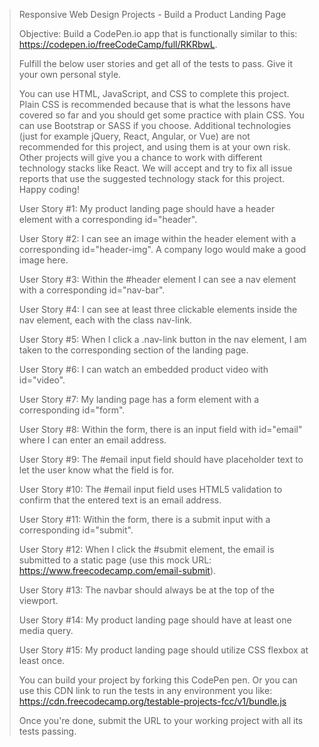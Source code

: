 > Responsive Web Design Projects - Build a Product Landing Page
> 
> Objective: Build a CodePen.io app that is functionally similar to this: https://codepen.io/freeCodeCamp/full/RKRbwL.
> 
> Fulfill the below user stories and get all of the tests to pass. Give it your own personal style.
> 
> You can use HTML, JavaScript, and CSS to complete this project. Plain CSS is recommended because that is what the lessons have covered so far and you should get some practice with plain CSS. You can use Bootstrap or SASS if you choose. Additional technologies (just for example jQuery, React, Angular, or Vue) are not recommended for this project, and using them is at your own risk. Other projects will give you a chance to work with different technology stacks like React. We will accept and try to fix all issue reports that use the suggested technology stack for this project. Happy coding!
> 
> User Story #1: My product landing page should have a header element with a corresponding id="header".
> 
> User Story #2: I can see an image within the header element with a corresponding id="header-img". A company logo would make a good image here.
> 
> User Story #3: Within the #header element I can see a nav element with a corresponding id="nav-bar".
> 
> User Story #4: I can see at least three clickable elements inside the nav element, each with the class nav-link.
> 
> User Story #5: When I click a .nav-link button in the nav element, I am taken to the corresponding section of the landing page.
> 
> User Story #6: I can watch an embedded product video with id="video".
> 
> User Story #7: My landing page has a form element with a corresponding id="form".
> 
> User Story #8: Within the form, there is an input field with id="email" where I can enter an email address.
> 
> User Story #9: The #email input field should have placeholder text to let the user know what the field is for.
> 
> User Story #10: The #email input field uses HTML5 validation to confirm that the entered text is an email address.
> 
> User Story #11: Within the form, there is a submit input with a corresponding id="submit".
> 
> User Story #12: When I click the #submit element, the email is submitted to a static page (use this mock URL: https://www.freecodecamp.com/email-submit).
> 
> User Story #13: The navbar should always be at the top of the viewport.
> 
> User Story #14: My product landing page should have at least one media query.
> 
> User Story #15: My product landing page should utilize CSS flexbox at least once.
> 
> You can build your project by forking this CodePen pen. Or you can use this CDN link to run the tests in any environment you like: https://cdn.freecodecamp.org/testable-projects-fcc/v1/bundle.js
> 
> Once you're done, submit the URL to your working project with all its tests passing.